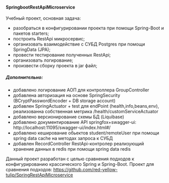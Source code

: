 #### SpringbootRestApiMicroservice

Учебный проект, основная задача:
* разобраться в конфигурировании проекта при помощи Spring-Boot и пакетов starters;
* построить RestApi микросервис;
* организовать взаимодействие с СУБД Postgres при помощи SpringData (JPA);
* провести тестирование полученных RestApi;
* организовать логирование;
* произвести сборку проекта в jar файл;
##### Дополнительно:
* добавлено логирование АОП для контроллера GroupController
* добавлена авторизация на основе SpringSecurity (BCryptPasswordEncoder + DB storage account)
* добавлен SpringActuator + test для endPoint (health,info,beans,env), реализованна собственная метрика /health/customServiceActuator
* добавлено версионирование схемы БД (Liquibase)
* добавлено документирование API springfox+swagger-ui: http://localhost:11095/swagger-ui/index.html#/
* добавлено кеширование обьектов student/remoteUser при помощи spring data сache на методах запроса к СУБД
* добавлен RecordController RestApi-контролер реализующий хранение данных в redis при помощи spring data redis 

Данный проект разработан с целью сравнения подходов к конфигурированию крассического Spring и Spring-Boot. 
Проект для сравнения подходов: https://github.com/red-yellow-tulip/SpringRestApiMicroservice

